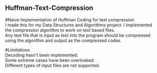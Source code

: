 ## Huffman-Text-Compression
#Naive Implementation of Huffman Coding for text compression   
I made this for my Data Structures and Algorithms project. I implemented the compression algorithm to work on text based files.   
Any text file that is input as text into the program should be compressed using the algorithm and output as the compressed codes.    
  
#Limitations  
Decoding hasn't been implemented.   
Some extreme cases have been overlooked.   
Different types of input files are not supported.   

